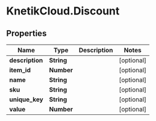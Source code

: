 # KnetikCloud.Discount

## Properties
Name | Type | Description | Notes
------------ | ------------- | ------------- | -------------
**description** | **String** |  | [optional] 
**item_id** | **Number** |  | [optional] 
**name** | **String** |  | [optional] 
**sku** | **String** |  | [optional] 
**unique_key** | **String** |  | [optional] 
**value** | **Number** |  | [optional] 


